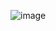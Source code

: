 ![image](https://user-images.githubusercontent.com/75318518/147166885-09cff922-abfa-43ba-bcfc-19d548245f62.png)
